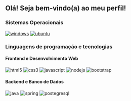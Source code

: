 ## Olá! Seja bem-vindo(a) ao meu perfil!

### Sistemas Operacionais
[![windows](https://img.shields.io/badge/Windows-0078D6?style=for-the-badge&logo=windows&logoColor=white)](https://www.microsoft.com/software-download/windows11)
[![ubuntu](https://img.shields.io/badge/Ubuntu-E95420?style=for-the-badge&logo=ubuntu&logoColor=white)](https://ubuntu.com/download/desktop)

### Linguagens de programação e tecnologias
#### Frontend e Desenvolvimento Web
<div style="displya: inline-block">
    <img
        align="center"
        alt="html5"
        src="https://img.shields.io/badge/HTML5-E34F26?style=for-the-badge&logo=html5&logoColor=white"
    >
    <img
        align="center"
        alt="css3"
        src="https://img.shields.io/badge/CSS3-1572B6?style=for-the-badge&logo=css3&logoColor=white"
    >
    <img
        align="center"
        alt="javascript"
        src="https://img.shields.io/badge/JavaScript-F7DF1E?style=for-the-badge&logo=javascript&logoColor=black"
    >
    <img
        align="center"
        alt="nodejs"
        src="https://img.shields.io/badge/Node.js-43853D?style=for-the-badge&logo=node.js&logoColor=white"
    >
    <img
        align="center"
        alt="bootstrap"
        src="https://img.shields.io/badge/Bootstrap-563D7C?style=for-the-badge&logo=bootstrap&logoColor=white"
    >
</div>

#### Backend e Banco de Dados
<div style="displya: inline-block">
    <img
        align="center"
        alt="java"
        src="https://img.shields.io/badge/Java-ED8B00?style=for-the-badge&logo=openjdk&logoColor=white"
    >
    <img
        align="center"
        alt="spring"
        src="https://img.shields.io/badge/Spring-6DB33F?style=for-the-badge&logo=spring&logoColor=white"
    >
    <img
        align="center"
        alt="postegresql"
        src="https://img.shields.io/badge/PostgreSQL-316192?style=for-the-badge&logo=postgresql&logoColor=white"
    >
</div>